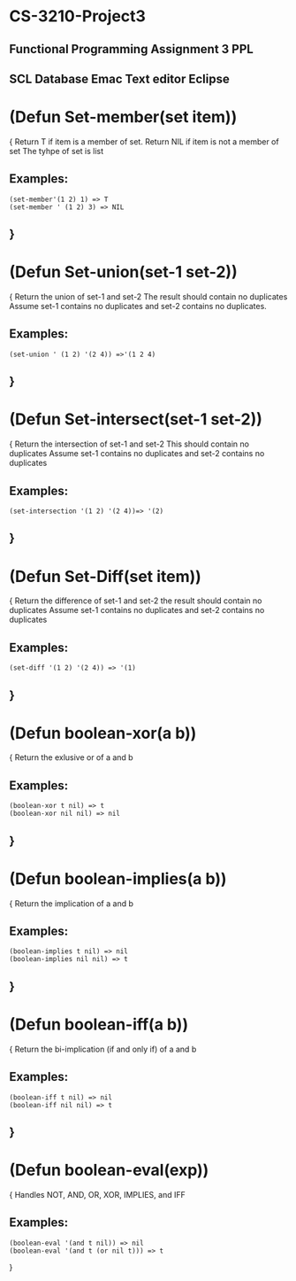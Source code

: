 # CS-3210-Project3
Functional Programming Assignment 3 PPL
------------------------------
SCL Database
Emac Text editor
Eclipse
-----------------------------------------
# (Defun Set-member(set item))
{
    Return T if item is a member of set.
    Return NIL if item is not a member of set
    The tyhpe of set is list
## Examples:
    (set-member'(1 2) 1) => T
    (set-member ' (1 2) 3) => NIL
}
------------------------------------------
# (Defun Set-union(set-1 set-2))
{
   Return the union of set-1 and set-2
   The result should contain no duplicates
   Assume set-1 contains no duplicates and set-2 contains no duplicates.
## Examples:
    (set-union ' (1 2) '(2 4)) =>'(1 2 4)
}
------------------------------------------
# (Defun Set-intersect(set-1 set-2))
{
    Return the intersection of set-1 and set-2
    This should contain no duplicates
    Assume set-1 contains no duplicates and set-2 contains no duplicates
## Examples:
    (set-intersection '(1 2) '(2 4))=> '(2)
}
------------------------------------------
# (Defun Set-Diff(set item))
{
    Return the difference of set-1 and set-2
    the result should contain no duplicates
    Assume set-1 contains no duplicates and set-2 contains no duplicates
## Examples:
    (set-diff '(1 2) '(2 4)) => '(1)
}
------------------------------------------
# (Defun boolean-xor(a b))
{
    Return the exlusive or of a and b
## Examples:
    (boolean-xor t nil) => t
    (boolean-xor nil nil) => nil
}
------------------------------------------
# (Defun boolean-implies(a b))
{
    Return the implication of a and b
## Examples:
    (boolean-implies t nil) => nil
    (boolean-implies nil nil) => t
}
------------------------------------------
# (Defun boolean-iff(a b))
{
    Return the bi-implication (if and only if) of a and b
## Examples:
    (boolean-iff t nil) => nil
    (boolean-iff nil nil) => t
}
------------------------------------------
# (Defun boolean-eval(exp))
{
    Handles NOT, AND, OR, XOR, IMPLIES, and IFF
## Examples:
    (boolean-eval '(and t nil)) => nil
    (boolean-eval '(and t (or nil t))) => t
}